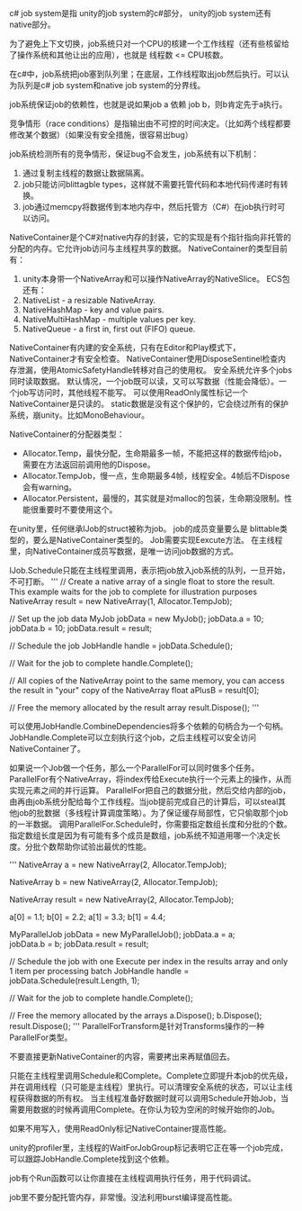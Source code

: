 
c# job system是指 unity的job system的c#部分， unity的job system还有native部分。

为了避免上下文切换，job系统只对一个CPU的核建一个工作线程（还有些核留给了操作系统和其他让出的应用），也就是 线程数 <= CPU核数。

在c#中，job系统把job塞到队列里；在底层，工作线程取出job然后执行。可以认为队列是c# job system和native job system的分界线。

job系统保证job的依赖性，也就是说如果job a 依赖 job b，则b肯定先于a执行。

竞争情形（race conditions）是指输出由不可控的时间决定。（比如两个线程都要修改某个数据）（如果没有安全措施，很容易出bug）

job系统检测所有的竞争情形，保证bug不会发生，job系统有以下机制：
1. 通过复制主线程的数据让数据隔离。
2. job只能访问blittagble types，这样就不需要托管代码和本地代码传递时有转换。
3. job通过memcpy将数据传到本地内存中，然后托管方（C#）在job执行时可以访问。

NativeContainer是个C#对native内存的封装，它的实现是有个指针指向非托管的分配的内存。它允许job访问与主线程共享的数据。
NativeContainer的类型目前有：
1. unity本身带一个NativeArray和可以操作NativeArray的NativeSlice。
ECS包还有：
2. NativeList - a resizable NativeArray.
3. NativeHashMap - key and value pairs.
4. NativeMultiHashMap - multiple values per key.
5. NativeQueue - a first in, first out (FIFO) queue.

NativeContainer有内建的安全系统，只有在Editor和Play模式下，NativeContainer才有安全检查。
NativeContainer使用DisposeSentinel检查内存泄漏，使用AtomicSafetyHandle转移对自己的使用权。
安全系统允许多个jobs同时读取数据。
默认情况，一个job既可以读，又可以写数据（性能会降低）。一个job写访问时，其他线程不能写。
可以使用ReadOnly属性标记一个NativeContainer是只读的。
static数据是没有这个保护的，它会绕过所有的保护系统，崩unity。比如MonoBehaviour。

NativeContainer的分配器类型：
- Allocator.Temp，最快分配，生命期最多一帧，不能把这样的数据传给job，需要在方法返回前调用他的Dispose。
- Allocator.TempJob，慢一点，生命期最多4帧，线程安全。4帧后不Dispose会有warning。
- Allocator.Persistent，最慢的，其实就是对malloc的包装，生命期没限制。性能很重要时不要使用这个。

在unity里，任何继承IJob的struct被称为job。
job的成员变量要么是 blittable类型的，要么是NativeContainer类型的。
Job需要实现Eexcute方法。
在主线程里，向NativeContainer成员写数据，是唯一访问job数据的方式。


IJob.Schedule只能在主线程里调用，表示把job放入job系统的队列，一旦开始，不可打断。
'''
// Create a native array of a single float to store the result. This example waits for the job to complete for illustration purposes
NativeArray<float> result = new NativeArray<float>(1, Allocator.TempJob);

// Set up the job data
MyJob jobData = new MyJob();
jobData.a = 10;
jobData.b = 10;
jobData.result = result;

// Schedule the job
JobHandle handle = jobData.Schedule();

// Wait for the job to complete
handle.Complete();

// All copies of the NativeArray point to the same memory, you can access the result in "your" copy of the NativeArray
float aPlusB = result[0];

// Free the memory allocated by the result array
result.Dispose();
'''

可以使用JobHandle.CombineDependencies将多个依赖的句柄合为一个句柄。
JobHandle.Complete可以立刻执行这个job，之后主线程可以安全访问NativeContainer了。

如果说一个Job做一个任务，那么一个ParallelFor可以同时做多个任务。
ParallelFor有个NativeArray，将index传给Execute执行一个元素上的操作，从而实现元素之间的并行运算。
ParallelFor把自己的数据分批，然后交给内部的job，由再由job系统分配给每个工作线程。当job提前完成自己的计算后，可以steal其他job的批数据（多线程计算调度策略）。为了保证缓存局部性，它只偷取那个job的一半数据。
调用ParallelFor.Schedule时，你需要指定数组长度和分批的个数。指定数组长度是因为有可能有多个成员是数组，job系统不知道用哪一个决定长度。分批个数帮助你试验出最优的性能。


'''
NativeArray<float> a = new NativeArray<float>(2, Allocator.TempJob);

NativeArray<float> b = new NativeArray<float>(2, Allocator.TempJob);

NativeArray<float> result = new NativeArray<float>(2, Allocator.TempJob);

a[0] = 1.1;
b[0] = 2.2;
a[1] = 3.3;
b[1] = 4.4;

MyParallelJob jobData = new MyParallelJob();
jobData.a = a;  
jobData.b = b;
jobData.result = result;

// Schedule the job with one Execute per index in the results array and only 1 item per processing batch
JobHandle handle = jobData.Schedule(result.Length, 1);

// Wait for the job to complete
handle.Complete();

// Free the memory allocated by the arrays
a.Dispose();
b.Dispose();
result.Dispose();
'''
ParallelForTransform是针对Transforms操作的一种ParallelFor类型。

不要直接更新NativeContainer的内容，需要拷出来再赋值回去。

只能在主线程里调用Schedule和Complete。Complete立即提升本job的优先级，并在调用线程（只可能是主线程）里执行。可以清理安全系统的状态，可以让主线程获得数据的所有权。
当主线程准备好数据时就可以调用Schedule开始Job，当需要用数据的时候再调用Complete。在你认为较为空闲的时候开始你的Job。

如果不用写入，使用ReadOnly标记NativeContainer提高性能。

unity的profiler里，主线程的WaitForJobGroup标记表明它正在等一个job完成，可以跟踪JobHandle.Complete找到这个依赖。

job有个Run函数可以让你直接在主线程调用执行任务，用于代码调试。

job里不要分配托管内存，非常慢。没法利用burst编译提高性能。